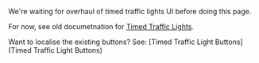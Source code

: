 We're waiting for overhaul of timed traffic lights UI before doing this page.

For now, see old documetnation for [Timed Traffic Lights](https://tmpe.viathinksoft.com/wiki/index.php?title=Timed_traffic_lights).

Want to localise the existing buttons? See: [Timed Traffic Light Buttons](Timed Traffic Light Buttons)